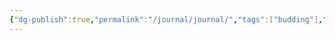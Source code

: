 ```yaml
---
{"dg-publish":true,"permalink":"/journal/journal/","tags":["budding"],"created":"2025-06-25T18:59:12.000+04:00","updated":"2025-06-28T06:55:15.649+04:00"}
---
```



